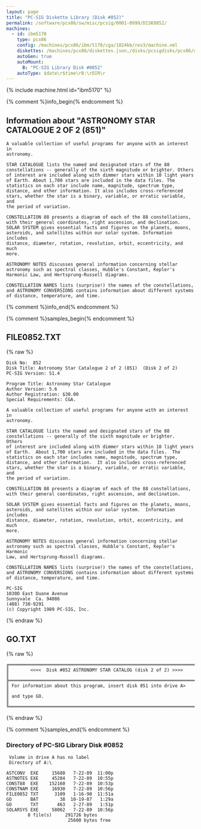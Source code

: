 ```yaml
---
layout: page
title: "PC-SIG Diskette Library (Disk #852)"
permalink: /software/pcx86/sw/misc/pcsig/0001-0999/DISK0852/
machines:
  - id: ibm5170
    type: pcx86
    config: /machines/pcx86/ibm/5170/cga/1024kb/rev3/machine.xml
    diskettes: /machines/pcx86/diskettes.json,/disks/pcsigdisks/pcx86/diskettes.json
    autoGen: true
    autoMount:
      B: "PC-SIG Library Disk #0852"
    autoType: $date\r$time\rB:\rDIR\r
---
```


{% include machine.html id="ibm5170" %}

{% comment %}info_begin{% endcomment %}

## Information about "ASTRONOMY STAR CATALOGUE 2 OF 2 (851)"

    A valuable collection of useful programs for anyone with an interest in
    astronomy.
    
    STAR CATALOGUE lists the named and designated stars of the 88
    constellations -- generally of the sixth magnitude or brighter. Others
    of interest are included along with dimmer stars within 10 light years
    of Earth. About 1,700 stars are included in the data files. The
    statistics on each star include name, magnitude, spectrum type,
    distance, and other information. It also includes cross-referenced
    stars, whether the star is a binary, variable, or erratic variable, and
    the period of variation.
    
    CONSTELLATION 88 presents a diagram of each of the 88 constellations,
    with their general coordinates, right ascension, and declination.
    SOLAR SYSTEM gives essential facts and figures on the planets, moons,
    asteroids, and satellites within our solar system. Information includes
    distance, diameter, rotation, revolution, orbit, eccentricity, and much
    more.
    
    ASTRONOMY NOTES discusses general information concerning stellar
    astronomy such as spectral classes, Hubble's Constant, Kepler's
    Harmonic Law, and Hertsprung-Russell diagrams.
    
    CONSTELLATION NAMES lists (surprise!) the names of the constellations,
    and ASTRONOMY CONVERSIONS contains information about different systems
    of distance, temperature, and time.
{% comment %}info_end{% endcomment %}

{% comment %}samples_begin{% endcomment %}

## FILE0852.TXT

{% raw %}
```
Disk No:  852                                                           
Disk Title: Astronomy Star Catalogue 2 of 2 (851)  (Disk 2 of 2)        
PC-SIG Version: S1.4                                                    
                                                                        
Program Title: Astronomy Star Catalogue                                 
Author Version: 5.6                                                     
Author Registration: $30.00                                             
Special Requirements: CGA.                                              
                                                                        
A valuable collection of useful programs for anyone with an interest in 
astronomy.                                                              
                                                                        
STAR CATALOGUE lists the named and designated stars of the 88           
constellations -- generally of the sixth magnitude or brighter.  Others 
of interest are included along with dimmer stars within 10 light years  
of Earth.  About 1,700 stars are included in the data files.  The       
statistics on each star includes name, magnitude, spectrum type,        
distance, and other information.  It also includes cross-referenced     
stars, whether the star is a binary, variable, or erratic variable, and 
the period of variation.                                                
                                                                        
CONSTELLATION 88 presents a diagram of each of the 88 constellations,   
with their general coordinates, right ascension, and declination.       
                                                                        
SOLAR SYSTEM gives essential facts and figures on the planets, moons,   
asteroids, and satellites within our solar system.  Information includes
distance, diameter, rotation, revolution, orbit, eccentricity, and much 
more.                                                                   
                                                                        
ASTRONOMY NOTES discusses general information concerning stellar        
astronomy such as spectral classes, Hubble's Constant, Kepler's Harmonic
Law, and Hertsprung-Russell diagrams.                                   
                                                                        
CONSTELLATION NAMES lists (surprise!) the names of the constellations,  
and ASTRONOMY CONVERSIONS contains information about different systems  
of distance, temperature, and time.                                     
                                                                        
PC-SIG                                                                  
1030D East Duane Avenue                                                 
Sunnyvale  Ca. 94086                                                    
(408) 730-9291                                                          
(c) Copyright 1989 PC-SIG, Inc.                                         
```
{% endraw %}

## GO.TXT

{% raw %}
```
╔═════════════════════════════════════════════════════════════════════════╗
║        <<<<  Disk #852 ASTRONOMY STAR CATALOG (disk 2 of 2) >>>>        ║
╠═════════════════════════════════════════════════════════════════════════╣
║ For information about this program, insert disk 851 into drive A>       ║
║ and type GO.                                                            ║
╚═════════════════════════════════════════════════════════════════════════╝
```
{% endraw %}

{% comment %}samples_end{% endcomment %}

### Directory of PC-SIG Library Disk #0852

     Volume in drive A has no label
     Directory of A:\

    ASTCONV  EXE     15680   7-22-89  11:00p
    ASTNOTES EXE     45284   7-22-89  10:55p
    CONST88  EXE    152160   7-22-89  10:53p
    CONSTNAM EXE     16930   7-22-89  10:56p
    FILE0852 TXT      3109   1-16-90  11:51a
    GO       BAT        38  10-19-87   1:29a
    GO       TXT       463   2-27-89   1:51p
    SOLARSYS EXE     58062   7-22-89  10:56p
            8 file(s)     291726 bytes
                           25600 bytes free
